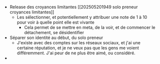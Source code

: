 
- Release des croyances limitantes [[202505201949 solo preneur croyances limitantes]]
	- Les sélectionner, et potentiellement y attribuer une note de 1 à 10 pour voir à quelle point elle est vivante
		- Cela permet de se mettre en meta, de la voir, et de commencer le détachement, se désidentifier
- Séparer son identité au début, du solo preneur
	- J'existe avec des comptes sur les réseaux sociaux, et j'ai une certaine réputation, et je ne veux pas que les gens me voient différemment. J'ai peur de ne plus être aimé, ou considéré.
- 